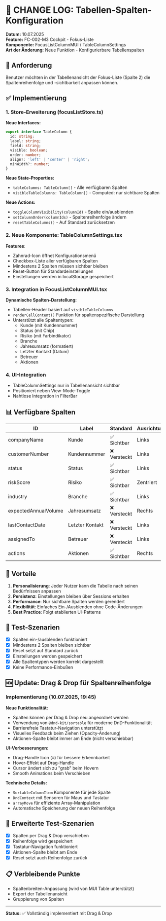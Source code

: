 # 📝 CHANGE LOG: Tabellen-Spalten-Konfiguration

**Datum:** 10.07.2025  
**Feature:** FC-002-M3 Cockpit - Fokus-Liste  
**Komponente:** FocusListColumnMUI / TableColumnSettings  
**Art der Änderung:** Neue Funktion - Konfigurierbare Tabellenspalten  

## 🎯 Anforderung

Benutzer möchten in der Tabellenansicht der Fokus-Liste (Spalte 2) die Spaltenreihenfolge und -sichtbarkeit anpassen können.

## ✅ Implementierung

### 1. Store-Erweiterung (focusListStore.ts)

**Neue Interfaces:**
```typescript
export interface TableColumn {
  id: string;
  label: string;
  field: string;
  visible: boolean;
  order: number;
  align?: 'left' | 'center' | 'right';
  minWidth?: number;
}
```

**Neue State-Properties:**
- `tableColumns: TableColumn[]` - Alle verfügbaren Spalten
- `visibleTableColumns: TableColumn[]` - Computed: nur sichtbare Spalten

**Neue Actions:**
- `toggleColumnVisibility(columnId)` - Spalte ein/ausblenden
- `setColumnOrder(columnIds)` - Spaltenreihenfolge ändern
- `resetTableColumns()` - Auf Standard zurücksetzen

### 2. Neue Komponente: TableColumnSettings.tsx

**Features:**
- Zahnrad-Icon öffnet Konfigurationsmenü
- Checkbox-Liste aller verfügbaren Spalten
- Mindestens 2 Spalten müssen sichtbar bleiben
- Reset-Button für Standardeinstellungen
- Einstellungen werden in localStorage gespeichert

### 3. Integration in FocusListColumnMUI.tsx

**Dynamische Spalten-Darstellung:**
- Tabellen-Header basiert auf `visibleTableColumns`
- `renderCellContent()` Funktion für spaltenspezifische Darstellung
- Unterstützt alle Spaltentypen:
  - Kunde (mit Kundennummer)
  - Status (mit Chip)
  - Risiko (mit Farbindikator)
  - Branche
  - Jahresumsatz (formatiert)
  - Letzter Kontakt (Datum)
  - Betreuer
  - Aktionen

### 4. UI-Integration

- TableColumnSettings nur in Tabellenansicht sichtbar
- Positioniert neben View-Mode-Toggle
- Nahtlose Integration in FilterBar

## 📊 Verfügbare Spalten

| ID | Label | Standard | Ausrichtung |
|---|---|---|---|
| companyName | Kunde | ✅ Sichtbar | Links |
| customerNumber | Kundennummer | ❌ Versteckt | Links |
| status | Status | ✅ Sichtbar | Links |
| riskScore | Risiko | ✅ Sichtbar | Zentriert |
| industry | Branche | ✅ Sichtbar | Links |
| expectedAnnualVolume | Jahresumsatz | ❌ Versteckt | Rechts |
| lastContactDate | Letzter Kontakt | ❌ Versteckt | Links |
| assignedTo | Betreuer | ❌ Versteckt | Links |
| actions | Aktionen | ✅ Sichtbar | Rechts |

## 🚀 Vorteile

1. **Personalisierung**: Jeder Nutzer kann die Tabelle nach seinen Bedürfnissen anpassen
2. **Persistenz**: Einstellungen bleiben über Sessions erhalten
3. **Performance**: Nur sichtbare Spalten werden gerendert
4. **Flexibilität**: Einfaches Ein-/Ausblenden ohne Code-Änderungen
5. **Best Practice**: Folgt etablierten UI-Patterns

## 🧪 Test-Szenarien

- [x] Spalten ein-/ausblenden funktioniert
- [x] Mindestens 2 Spalten bleiben sichtbar
- [x] Reset setzt auf Standard zurück
- [x] Einstellungen werden gespeichert
- [x] Alle Spaltentypen werden korrekt dargestellt
- [x] Keine Performance-Einbußen

## 🆕 Update: Drag & Drop für Spaltenreihenfolge

### Implementierung (10.07.2025, 19:45)

**Neue Funktionalität:**
- Spalten können per Drag & Drop neu angeordnet werden
- Verwendung von `@dnd-kit/sortable` für moderne DnD-Funktionalität
- Barrierefreie Tastatur-Navigation unterstützt
- Visuelles Feedback beim Ziehen (Opacity-Änderung)
- Aktionen-Spalte bleibt immer am Ende (nicht verschiebbar)

**UI-Verbesserungen:**
- Drag-Handle Icon (≡) für bessere Erkennbarkeit
- Hover-Effekt auf Drag-Handle
- Cursor ändert sich zu "grab" beim Hovern
- Smooth Animations beim Verschieben

**Technische Details:**
- `SortableColumnItem` Komponente für jede Spalte
- `DndContext` mit Sensoren für Maus und Tastatur
- `arrayMove` für effiziente Array-Manipulation
- Automatische Speicherung der neuen Reihenfolge

## 🧪 Erweiterte Test-Szenarien

- [x] Spalten per Drag & Drop verschieben
- [x] Reihenfolge wird gespeichert
- [x] Tastatur-Navigation funktioniert
- [x] Aktionen-Spalte bleibt am Ende
- [x] Reset setzt auch Reihenfolge zurück

## 📋 Verbleibende Punkte

- Spaltenbreiten-Anpassung (wird von MUI Table unterstützt)
- Export der Tabellenansicht
- Gruppierung von Spalten

---
**Status:** ✅ Vollständig implementiert mit Drag & Drop